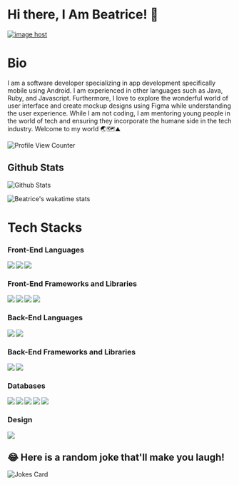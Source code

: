 # Hi there, I Am Beatrice! 👋

<a href="https://beatricewambuimbugua.com/" target="_blank"><img src="https://thumbs2.imgbox.com/d1/1c/uUCfqV6H_t.png" alt="image host"/></a>
# Bio 
I am a software developer specializing in app development specifically mobile using Android. I am experienced in other languages such as Java, Ruby, and Javascript. Furthermore, I love to explore the wonderful world of user interface and create mockup designs using Figma while understanding the user experience. While I am not coding, I am mentoring young people in the world of tech and ensuring they incorporate the humane side in the tech industry. Welcome to my world 🌏🗺⛰

![Profile View Counter](https://komarev.com/ghpvc/?username=BeatriceWambuiMbugua)

## Github Stats

<img src="https://github-readme-stats.vercel.app/api?username=BeatriceWambuiMbugua&theme=radical&show_icons=true" alt="Github Stats"/>

![Beatrice's wakatime stats](https://github-readme-stats.vercel.app/api/wakatime?username=beatricewambui&theme=gotham&layout=compact)
<br/>

# Tech Stacks

### Front-End Languages 

<img src= "https://img.shields.io/badge/html5-%23E34F26.svg?style=for-the-badge&logo=html5&logoColor=white" align="left" />
<img src= "https://img.shields.io/badge/css3-%231572B6.svg?style=for-the-badge&logo=css3&logoColor=white" align="left"/>
<img src="https://img.shields.io/badge/javascript-%23323330.svg?style=for-the-badge&logo=javascript&logoColor=%23F7DF1E" align="left"/> <br/>

### Front-End Frameworks and Libraries

<img src="https://img.shields.io/badge/angular.js-%23E23237.svg?style=for-the-badge&logo=angularjs&logoColor=white" align="left"/>
<img src="https://img.shields.io/badge/bootstrap-%23563D7C.svg?style=for-the-badge&logo=bootstrap&logoColor=white" align="left"/>
<img src="https://img.shields.io/badge/react-%2320232a.svg?style=for-the-badge&logo=react&logoColor=%2361DAFB" align="left"/>
<img src="https://img.shields.io/badge/jquery-%230769AD.svg?style=for-the-badge&logo=jquery&logoColor=white" align="left"/> <br/>

### Back-End Languages
<img src = "https://img.shields.io/badge/java-%23ED8B00.svg?style=for-the-badge&logo=java&logoColor=white" align = "left"/>
<img src = "https://img.shields.io/badge/ruby-%23CC342D.svg?style=for-the-badge&logo=ruby&logoColor=white" align = "left"/> <br/>

### Back-End Frameworks and Libraries
<img src = "https://img.shields.io/badge/rails-%23CC0000.svg?style=for-the-badge&logo=ruby-on-rails&logoColor=white" align = "left"/>
<img src = "https://img.shields.io/badge/node.js-6DA55F?style=for-the-badge&logo=node.js&logoColor=white" align = "left"/> <br/>

### Databases

<img src="https://img.shields.io/badge/Firebase-039BE5?style=for-the-badge&logo=Firebase&logoColor=white" align="left"/>
<img src="https://img.shields.io/badge/mysql-%2300f.svg?style=for-the-badge&logo=mysql&logoColor=white" align= "left" />
<img src= "https://img.shields.io/badge/postgres-%23316192.svg?style=for-the-badge&logo=postgresql&logoColor=white" align= "left" />
<img src="https://img.shields.io/badge/sqlite-%2307405e.svg?style=for-the-badge&logo=sqlite&logoColor=white" align = "left" />
<img src="https://img.shields.io/badge/Microsoft%20SQL%20Sever-CC2927?style=for-the-badge&logo=microsoft%20sql%20server&logoColor=white" align="left"/> <br/>

### Design
<img src="https://img.shields.io/badge/figma-%23F24E1E.svg?style=for-the-badge&logo=figma&logoColor=white"/>

## 😂 Here is a random joke that'll make you laugh!
![Jokes Card](https://readme-jokes.vercel.app/api)


